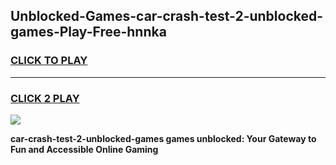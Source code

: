 
## Unblocked-Games-car-crash-test-2-unblocked-games-Play-Free-hnnka
<h3>
<a href="https://premium76.site?title=car-crash-test-2-unblocked-games&ref=18A1">CLICK TO PLAY</a></h3>
<hr>

<h3>
<a href="https://premium76.site?title=car-crash-test-2-unblocked-games&ref=18A1">CLICK 2 PLAY</a>
  
</h3>

<a href="https://premium76.site?title=car-crash-test-2-unblocked-games&ref=18A1"><img src="https://clearcache.store/games.png"></a>


**car-crash-test-2-unblocked-games games unblocked: Your Gateway to Fun and Accessible Online Gaming**
